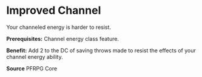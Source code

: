 ﻿---
cssclass: [feats]

---
# Improved Channel

Your channeled energy is harder to resist.

**Prerequisites:** Channel energy class feature.

**Benefit:** Add 2 to the DC of saving throws made to resist the effects of your channel energy ability.

**Source** PFRPG Core